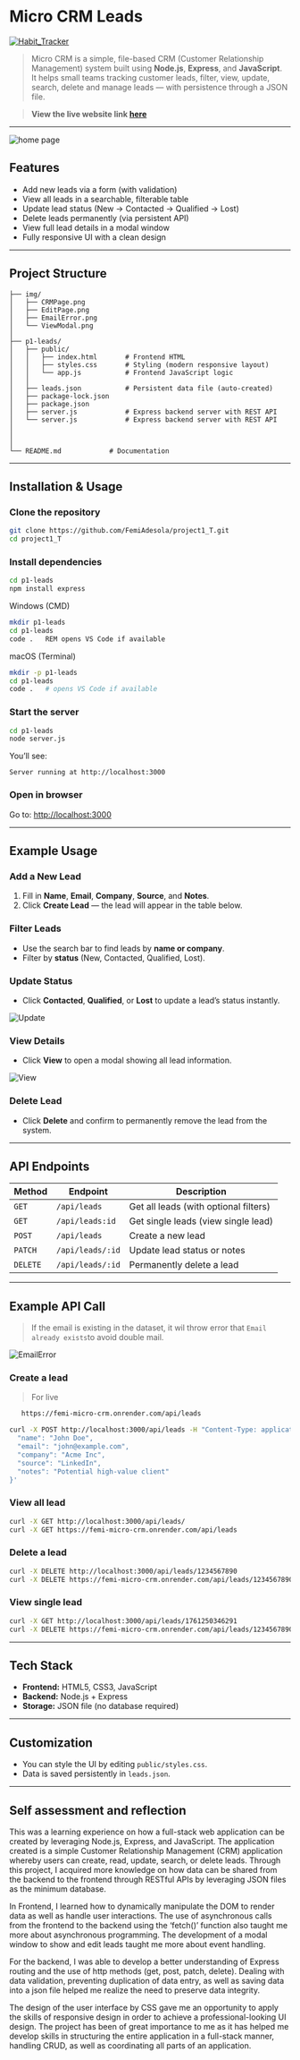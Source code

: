 # Micro CRM Leads

[![Habit_Tracker](https://github.com/FemiAdesola/project1_T/actions/workflows/pages.yml/badge.svg?branch=main)](https://github.com/FemiAdesola/project1_T/actions/)


>Micro CRM is a simple, file-based CRM (Customer Relationship Management) system built using **Node.js**, **Express**, and **JavaScript**.  
It helps small teams tracking customer leads, filter, view, update, search, delete and manage leads — with persistence through a JSON file.

> **View the live website link [here](https://femi-micro-crm.onrender.com)**
---

![home page](/img/CRMPage.png)

## Features

- Add new leads via a form (with validation)
- View all leads in a searchable, filterable table
- Update lead status (New → Contacted → Qualified → Lost)
- Delete leads permanently (via persistent API)
- View full lead details in a modal window
- Fully responsive UI with a clean design

---

## Project Structure

```
├── img/
│   ├── CRMPage.png
│   ├── EditPage.png
│   ├── EmailError.png
│   └── ViewModal.png
│ 
├── p1-leads/
│   ├── public/
│   │   ├── index.html       # Frontend HTML
│   │   ├── styles.css       # Styling (modern responsive layout)
│   │   └── app.js           # Frontend JavaScript logic
│   │
│   ├── leads.json           # Persistent data file (auto-created)
│   ├── package-lock.json   
│   ├── package.json    
│   ├── server.js            # Express backend server with REST API
│   └── server.js            # Express backend server with REST API
│ 
│ 
│ 
└── README.md            # Documentation
```

---

## Installation & Usage

### Clone the repository

```bash
git clone https://github.com/FemiAdesola/project1_T.git
cd project1_T
```

### Install dependencies

```bash
cd p1-leads
npm install express
```
Windows (CMD)
```bash
mkdir p1-leads
cd p1-leads
code .   REM opens VS Code if available 
```

macOS (Terminal)
```bash
mkdir -p p1-leads
cd p1-leads
code .   # opens VS Code if available
```

### Start the server

```bash
cd p1-leads
node server.js
```

You’ll see:
```
Server running at http://localhost:3000
```

### Open in browser

Go to: [http://localhost:3000](http://localhost:3000)

---

## Example Usage

### Add a New Lead

1. Fill in **Name**, **Email**, **Company**, **Source**, and **Notes**.  
2. Click **Create Lead** — the lead will appear in the table below.

### Filter Leads

- Use the search bar to find leads by **name or company**.
- Filter by **status** (New, Contacted, Qualified, Lost).

### Update Status

- Click **Contacted**, **Qualified**, or **Lost** to update a lead’s status instantly.

![Update](/img/EditPage.png)

### View Details

- Click **View** to open a modal showing all lead information.

![View](/img/ViewModal.png)

### Delete Lead

- Click **Delete** and confirm to permanently remove the lead from the system.

---

## API Endpoints

| Method | Endpoint | Description |
|--------|-----------|-------------|
| `GET` | `/api/leads` | Get all leads (with optional filters) |
| `GET` | `/api/leads:id` | Get single leads (view single lead) |
| `POST` | `/api/leads` | Create a new lead |
| `PATCH` | `/api/leads/:id` | Update lead status or notes |
| `DELETE` | `/api/leads/:id` | Permanently delete a lead |

---

## Example API Call
> If the email is existing in the dataset, it wil throw error that `Email already exists`to avoid double mail.

![EmailError](/img/EmailError.png)

### Create a lead
> For live

```bash
   https://femi-micro-crm.onrender.com/api/leads
```

```bash
curl -X POST http://localhost:3000/api/leads -H "Content-Type: application/json" -d '{
  "name": "John Doe",
  "email": "john@example.com",
  "company": "Acme Inc",
  "source": "LinkedIn",
  "notes": "Potential high-value client"
}'
```

### View all lead
```bash
curl -X GET http://localhost:3000/api/leads/
curl -X GET https://femi-micro-crm.onrender.com/api/leads
```

### Delete a lead
```bash
curl -X DELETE http://localhost:3000/api/leads/1234567890
curl -X DELETE https://femi-micro-crm.onrender.com/api/leads/1234567890
```

### View single lead
```bash
curl -X GET http://localhost:3000/api/leads/1761250346291
curl -X DELETE https://femi-micro-crm.onrender.com/api/leads/1234567890
```
---

## Tech Stack

- **Frontend:** HTML5, CSS3, JavaScript
- **Backend:** Node.js + Express
- **Storage:** JSON file (no database required)

---

## Customization

- You can style the UI by editing `public/styles.css`.
- Data is saved persistently in `leads.json`.

---
## Self assessment and reflection

This was a learning experience on how a full-stack web application can be created by leveraging Node.js, Express, and JavaScript. The application created is a simple Customer Relationship Management (CRM) application whereby users can create, read, update, search, or delete leads. Through this project, I acquired more knowledge on how data can be shared from the backend to the frontend through RESTful APIs by leveraging JSON files as the minimum database.

In Frontend, I learned how to dynamically manipulate the DOM to render data as well as handle user interactions. The use of asynchronous calls from the frontend to the backend using the ‘fetch()’ function also taught me more about asynchronous programming. The development of a modal window to show and edit leads taught me more about event handling.

For the backend, I was able to develop a better understanding of Express routing and the use of http methods (get, post, patch, delete). Dealing with data validation, preventing duplication of data entry, as well as saving data into a json file helped me realize the need to preserve data integrity.

The design of the user interface by CSS gave me an opportunity to apply the skills of responsive design in order to achieve a professional-looking UI design. The project has been of great importance to me as it has helped me develop skills in structuring the entire application in a full-stack manner, handling CRUD, as well as coordinating all parts of an application.